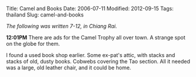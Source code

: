 Title: Camel and Books
Date: 2006-07-11
Modified: 2012-09-15
Tags: thailand
Slug: camel-and-books

<em>The following was written 7-12, in Chiang Rai.</em>

<strong>12:01PM</strong>
There are ads for the Camel Trophy all over town. A strange spot on the globe for them.

I found a used book shop earlier. Some ex-pat's attic, with stacks and stacks of old, dusty books. Cobwebs covering the Tao section. All it needed was a large, old leather chair, and it could be home.
